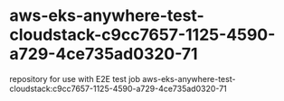# aws-eks-anywhere-test-cloudstack-c9cc7657-1125-4590-a729-4ce735ad0320-71
repository for use with E2E test job aws-eks-anywhere-test-cloudstack:c9cc7657-1125-4590-a729-4ce735ad0320-71

